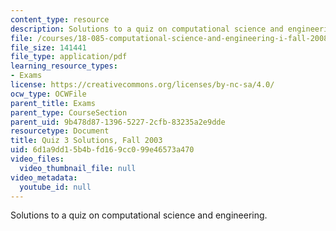 ```yaml
---
content_type: resource
description: Solutions to a quiz on computational science and engineering.
file: /courses/18-085-computational-science-and-engineering-i-fall-2008/6d1a9dd15b4bfd169cc099e46573a470_q318085f03sol.pdf
file_size: 141441
file_type: application/pdf
learning_resource_types:
- Exams
license: https://creativecommons.org/licenses/by-nc-sa/4.0/
ocw_type: OCWFile
parent_title: Exams
parent_type: CourseSection
parent_uid: 9b478d87-1396-5227-2cfb-83235a2e9dde
resourcetype: Document
title: Quiz 3 Solutions, Fall 2003
uid: 6d1a9dd1-5b4b-fd16-9cc0-99e46573a470
video_files:
  video_thumbnail_file: null
video_metadata:
  youtube_id: null
---
```

Solutions to a quiz on computational science and engineering.